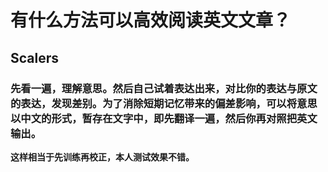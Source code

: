 # 有什么方法可以高效阅读英文文章？
## Scalers

### 先看一遍，理解意思。然后自己试着表达出来，对比你的表达与原文 的表达，发现差别。为了消除短期记忆带来的偏差影响，可以将意思以中文的形式，暂存在文字中，即先翻译一遍，然后你再对照把英文输出。

**这样相当于先训练再校正，本人测试效果不错。**
